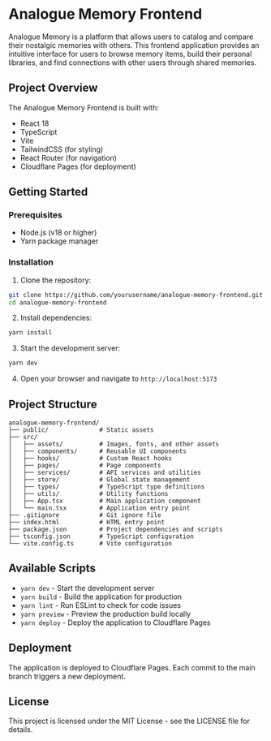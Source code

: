 # Analogue Memory Frontend

Analogue Memory is a platform that allows users to catalog and compare their nostalgic memories with others. This frontend application provides an intuitive interface for users to browse memory items, build their personal libraries, and find connections with other users through shared memories.

## Project Overview

The Analogue Memory Frontend is built with:
- React 18
- TypeScript
- Vite
- TailwindCSS (for styling)
- React Router (for navigation)
- Cloudflare Pages (for deployment)

## Getting Started

### Prerequisites
- Node.js (v18 or higher)
- Yarn package manager

### Installation

1. Clone the repository:
```bash
git clone https://github.com/yourusername/analogue-memory-frontend.git
cd analogue-memory-frontend
```

2. Install dependencies:
```bash
yarn install
```

3. Start the development server:
```bash
yarn dev
```

4. Open your browser and navigate to `http://localhost:5173`

## Project Structure

```
analogue-memory-frontend/
├── public/              # Static assets
├── src/
│   ├── assets/          # Images, fonts, and other assets
│   ├── components/      # Reusable UI components
│   ├── hooks/           # Custom React hooks
│   ├── pages/           # Page components
│   ├── services/        # API services and utilities
│   ├── store/           # Global state management
│   ├── types/           # TypeScript type definitions
│   ├── utils/           # Utility functions
│   ├── App.tsx          # Main application component
│   └── main.tsx         # Application entry point
├── .gitignore           # Git ignore file
├── index.html           # HTML entry point
├── package.json         # Project dependencies and scripts
├── tsconfig.json        # TypeScript configuration
└── vite.config.ts       # Vite configuration
```

## Available Scripts

- `yarn dev` - Start the development server
- `yarn build` - Build the application for production
- `yarn lint` - Run ESLint to check for code issues
- `yarn preview` - Preview the production build locally
- `yarn deploy` - Deploy the application to Cloudflare Pages

## Deployment

The application is deployed to Cloudflare Pages. Each commit to the main branch triggers a new deployment.

## License

This project is licensed under the MIT License - see the LICENSE file for details.
